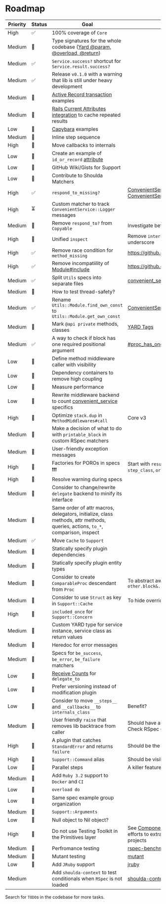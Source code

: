 # Roadmap

| Priority | Status | Goal | Notes |
| - | - | - | - |
| High | ✅ | 100% coverage of `Core` | |
| Medium | 🚧 | Type signatures for the whole codebase ([Yard @param, @overload, @return](https://rubydoc.info/gems/yard/file/docs/Tags.md#taglist)) | |
| Medium | ✅ | `Service.success?` shortcut for `Service.result.success?` | |
| Medium | ✅ | Release `v0.1.0` with a warning that lib is still under heavy development | |
| Medium | 🚧 | [Active Record transaction](https://api.rubyonrails.org/classes/ActiveRecord/Transactions/ClassMethods.html) examples | |
| Medium | 🚧 | [Rails Current Attributes integration](https://api.rubyonrails.org/classes/ActiveSupport/CurrentAttributes.html) to cache repeated results | |
| Low | 🚧 | [Capybara](https://github.com/teamcapybara/capybara) examples | |
| Medium | 🚧 | Inline step sequence | |
| High | 🚧 | Move callbacks to internals | |
| Low | 🚧 | Create an example of `id_or_record` [attribute](https://api.rubyonrails.org/classes/ActiveRecord/Attributes/ClassMethods.html) |
| Low | 🚧 | GitHub Wiki/Gists for Support | |
| Low | 🚧 | Contribute to Shoulda Matchers | |
| High | ✅ | `respond_to_missing?` | [ConvenientService::Core::ClassMethods#respond_to_missing?](https://github.com/marian13/convenient_service/blob/main/lib/convenient_service/core/class_methods.rb#L105), [ConvenientService::Core::InstanceMethods#respond_to_missing?](https://github.com/marian13/convenient_service/blob/main/lib/convenient_service/core/instance_methods.rb#L30) |
| High | ⏳ | Custom matcher to track `ConvenientService::Logger` messages | |
| Medium | 🚧 | Remove `respond_to?` from `Copyable` | Investigate before making any decision |
| High | 🚧 | Unified `inspect` | Remove `internals` from inspect, ivars wrapperd by double underscore |
| High | ✅ | Remove race condition for `method_missing` | https://github.com/marian13/convenient_service/pull/5 |
| High | ✅ | Remove incompatiility of [Module#include](https://gist.github.com/marian13/9c25041f835564e945d978839097d419) | https://github.com/marian13/convenient_service/pull/3 |
| Medium | ✅ | Split `Utils` specs into separate files | [convenient_service/spec/lib/convenient_service/utils](https://github.com/marian13/convenient_service/tree/main/spec/lib/convenient_service/utils) |
| Medium | 🚧 | How to test thread-safety? | |
| Medium | ✅ | Rename `Utils::Module.find_own_const` to `Utils::Module.get_own_const` | [ConvenientService::Utils::Module::GetOwnConst](https://github.com/marian13/convenient_service/blob/main/lib/convenient_service/utils/module/get_own_const.rb) |
| Medium | 🚧 | Mark `@api private` methods, classes | [YARD Tags](https://www.rubydoc.info/gems/yard/file/docs/Tags.md) |
| Medium | ✅ | A way to check if block has one required positional argument | [#proc_has_one_positional_argument?](https://github.com/marian13/convenient_service/blob/main/lib/convenient_service/utils/proc/exec_config.rb#L96) |
| Low | 🚧 | Define method middleware caller with visibility | |
| Low | 🚧 | Dependency containers to remove high coupling | |
| Low | 🚧 | Measure performance | |
| Low | 🚧 | Rewrite middleware backend to count [convenient_service](https://github.com/marian13/convenient_service) specifics | |
| High | 🚧 | Optimize `stack.dup` in `MethodMiddlewares#call` | Core v3 |
| Medium | 🚧 | Make a decision of what to do with `printable_block` in custom RSpec matchers | |
| Medium | 🚧 | User-friendly exception messages | |
| High | 🚧 | Factories for POROs in specs ❗❗❗ | Start with `result_class`, `class self::Result`, `service_class`, `step_class`, `organizer_class` |
| High | 🚧 | Resolve warning during specs | |
| Medium | 🚧 | Consider to change/rewrite `delegate` backend to minify its interface | |
| Medium | 🚧 | Same order of attr macros, delegators, initialize, class methods, attr methods, queries, actions, `to_*`, comparison, inspect | |
| Medium | ✅ | Move `Cache` to `Support` | |
| Medium | 🚧 | Statically specify plugin dependencies | |
| Medium | 🚧 | Statically specify plugin entity types | |
| Medium | 🚧 | Consider to create `ComparableProc` descendant from `Proc` | To abstract away `block&.source_location != other.block&.source_location` |
| Medium | 🚧 | Consider to use `Struct` as key in `Support::Cache` | To hide overriden [eql?](https://github.com/marian13/convenient_service/blob/v0.1.0/lib/convenient_service/common/plugins/caches_return_value/entities/key.rb#L60) |
| High | 🚧 | `included_once` for `Support::Concern` |
| Medium | 🚧 | Custom YARD type for service instance, service class as return values |
| Medium | 🚧 | Heredoc for error messages |
| Medium | 🚧 | Specs for `be_success`, `be_error`, `be_failure` matchers | |
| Low | 🚧 | [Receive Counts](https://relishapp.com/rspec/rspec-mocks/docs/setting-constraints/receive-counts) for `delegate_to` | |
| Low | 🚧 | Prefer versioning instead of modification plugin | |
| Low | 🚧 | Consider to move `__steps__` and `__callbacks__` to `internals_class` | Benefit? |
| Medium | 🚧 | User friendly `raise` that removes lib backtrace from caller | Should have a `debug` mode. Should work well with examples. Check RSpec `CallerFilter.first_non_rspec_line` |
| High | 🚧 | A plugin that catches `StandardError` and returns `failure` | Should be the lowest in the stack |
| High | 🚧 | `Support::Command` alias | Should be visible to the end user |
| Low | 🚧 | Parallel steps | A killer feature |
| Medium | 🚧 | Add `Ruby 3.2` support to `Docker` and `CI` |  |
| Low | 🚧 | `overload do` | |
| Low | 🚧 | Same spec example group organization | |
| Medium | 🚧 | `Support::Arguments` | |
| Low | 🚧 | Null object to Nil object? | |
| High | 🚧 | Do not use Testing Toolkit in the Primitives layer | See [Components Diagram](https://marian13.github.io/static_content/convenient_service/diagrams/components_graph.html) + it should take the minimal amount of efforts to extract and reuse `Utils`, `Suppport` in the different projects |
| Medium | 🚧 | Perfromance testing | [rspec-benchmark](https://github.com/piotrmurach/rspec-benchmark), [Testing object allocations](https://www.honeybadger.io/blog/testing-object-allocations/), [allocation_stats](https://github.com/srawlins/allocation_stats) |
| Medium | 🚧 | Mutant testing | [mutant](https://github.com/mbj/mutant) |
| Low | 🚧 | Add `JRuby` support | [jruby](https://www.jruby.org/) |
| Medium | | Add `shoulda-context` to test conditionals when `RSpec` is not loaded | [shoulda-context](https://github.com/thoughtbot/shoulda-context) |

Search for `TODO`s in the codebase for more tasks.
